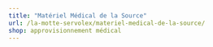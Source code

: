 ```yaml
---
title: "Matériel Médical de la Source"
url: /la-motte-servolex/materiel-medical-de-la-source/
shop: approvisionnement médical
---
```

